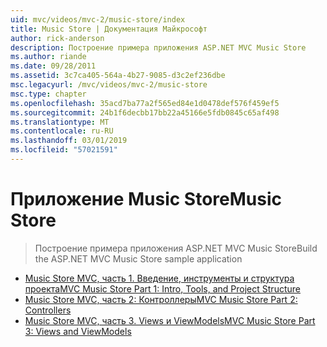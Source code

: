 ```yaml
---
uid: mvc/videos/mvc-2/music-store/index
title: Music Store | Документация Майкрософт
author: rick-anderson
description: Построение примера приложения ASP.NET MVC Music Store
ms.author: riande
ms.date: 09/28/2011
ms.assetid: 3c7ca405-564a-4b27-9085-d3c2ef236dbe
msc.legacyurl: /mvc/videos/mvc-2/music-store
msc.type: chapter
ms.openlocfilehash: 35acd7ba77a2f565ed84e1d0478def576f459ef5
ms.sourcegitcommit: 24b1f6decbb17bb22a45166e5fdb0845c65af498
ms.translationtype: MT
ms.contentlocale: ru-RU
ms.lasthandoff: 03/01/2019
ms.locfileid: "57021591"
---
```

<a name="music-store"></a><span data-ttu-id="0f8e8-103">Приложение Music Store</span><span class="sxs-lookup"><span data-stu-id="0f8e8-103">Music Store</span></span>
====================
> <span data-ttu-id="0f8e8-104">Построение примера приложения ASP.NET MVC Music Store</span><span class="sxs-lookup"><span data-stu-id="0f8e8-104">Build the ASP.NET MVC Music Store sample application</span></span>


- [<span data-ttu-id="0f8e8-105">Music Store MVC, часть 1. Введение, инструменты и структура проекта</span><span class="sxs-lookup"><span data-stu-id="0f8e8-105">MVC Music Store Part 1: Intro, Tools, and Project Structure</span></span>](mvc-music-store-part-1-intro-tools-and-project-structure.md)
- [<span data-ttu-id="0f8e8-106">Music Store MVC, часть 2: Контроллеры</span><span class="sxs-lookup"><span data-stu-id="0f8e8-106">MVC Music Store Part 2: Controllers</span></span>](mvc-music-store-part-2-controllers.md)
- [<span data-ttu-id="0f8e8-107">Music Store MVC, часть 3. Views и ViewModels</span><span class="sxs-lookup"><span data-stu-id="0f8e8-107">MVC Music Store Part 3: Views and ViewModels</span></span>](mvc-music-store-part-3-views-and-viewmodels.md)
